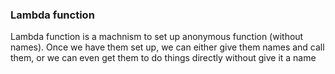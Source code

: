 ### Lambda function

Lambda function is a machnism to set up anonymous function (without names). Once we have them set up, we can either give them names and call them, or we can even get them to do things directly without give it a name